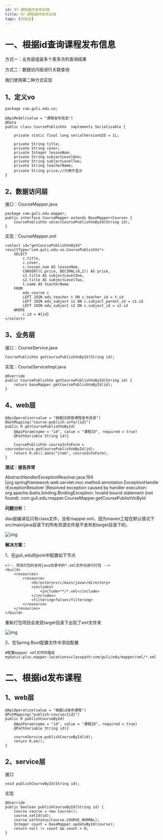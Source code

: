```yaml
---
id: 07-课程最终发布后端
title: 07-课程最终发布后端
tags: [尚硅谷]
---
```


# 一、根据id查询课程发布信息 

方式一：业务层组装多个表多次的查询结果

方式二：数据访问层进行关联查询

我们使用第二种方式实现

## 1、定义vo

```
package com.guli.edu.vo;

@ApiModel(value = "课程发布信息")
@Data
public class CoursePublishVo  implements Serializable {

    private static final long serialVersionUID = 1L;

    private String title;
    private String cover;
    private Integer lessonNum;
    private String subjectLevelOne;
    private String subjectLevelTwo;
    private String teacherName;
    private String price;//只用于显示
}
```

## 2、数据访问层

接口：CourseMapper.java

```
package com.guli.edu.mapper;
public interface CourseMapper extends BaseMapper<Course> {
    CoursePublishVo selectCoursePublishVoById(String id);
}
```

实现：CourseMapper.xml

```
<select id="getCoursePublishVoById" resultType="com.guli.edu.vo.CoursePublishVo">
    SELECT
        c.title,
        c.cover,
        c.lesson_num AS lessonNum,
        CONVERT(c.price, DECIMAL(8,2)) AS price,
        s1.title AS subjectLevelOne,
        s2.title AS subjectLevelTwo,
        t.name AS teacherName
    FROM
        edu_course c
        LEFT JOIN edu_teacher t ON c.teacher_id = t.id
        LEFT JOIN edu_subject s1 ON c.subject_parent_id = s1.id
        LEFT JOIN edu_subject s2 ON c.subject_id = s2.id
    WHERE
        c.id = #{id}
</select>
```

## 3、业务层

接口：CourseService.java

```
CoursePublishVo getCoursePublishVoById(String id);
```

实现：CourseServiceImpl.java

```
@Override
public CoursePublishVo getCoursePublishVoById(String id) {
    return baseMapper.getCoursePublishVoById(id);
}
```

## 4、web层

```
@ApiOperation(value = "根据ID获取课程发布信息")
@GetMapping("course-publish-info/{id}")
public R getCoursePublishVoById(
    @ApiParam(name = "id", value = "课程ID", required = true)
    @PathVariable String id){

    CoursePublishVo courseInfoForm = courseService.getCoursePublishVoById(id);
    return R.ok().data("item", courseInfoForm);
}
```

**测试：报告异常**

AbstractHandlerExceptionResolver.java:194 |org.springframework.web.servlet.mvc.method.annotation.ExceptionHandlerExceptionResolver |Resolved exception caused by handler execution: org.apache.ibatis.binding.BindingException: Invalid bound statement (not found): com.guli.edu.mapper.CourseMapper.getCoursePublishVoById

**问题分析：**

dao层编译后只有class文件，没有mapper.xml，因为maven工程在默认情况下src/main/java目录下的所有资源文件是不发布到target目录下的，

![img](/assets/2025/05/26/day08/1c7bf4b0-287e-4b34-90d9-98a77dfdcfe7.png)

**解决方案：**

1、在guli_edu的pom中配置如下节点

```
<!-- 项目打包时会将java目录中的*.xml文件也进行打包 -->
<build>
    <resources>
        <resource>
            <directory>src/main/java</directory>
            <includes>
                <include>**/*.xml</include>
            </includes>
            <filtering>false</filtering>
        </resource>
    </resources>
</build>
```

重新打包项目会发现target目录下出现了xml文件夹

![img](/assets/2025/05/26/day08/676f2c7f-858d-44f0-947b-411742f6355f.png)

2、在Spring Boot配置文件中添加配置

```
#配置mapper xml文件的路径
mybatis-plus.mapper-locations=classpath:com/guli/edu/mapper/xml/*.xml
```

# 二、根据id发布课程

## 1、web层

```
@ApiOperation(value = "根据id发布课程")
@PutMapping("publish-course/{id}")
public R publishCourseById(
    @ApiParam(name = "id", value = "课程ID", required = true)
    @PathVariable String id){

    courseService.publishCourseById(id);
    return R.ok();
}
```

## 2、service层

接口

```
void publishCourseById(String id);
```

实现

```
@Override
public boolean publishCourseById(String id) {
    Course course = new Course();
    course.setId(id);
    course.setStatus(Course.COURSE_NORMAL);
    Integer count = baseMapper.updateById(course);
    return null != count && count > 0;
}
```